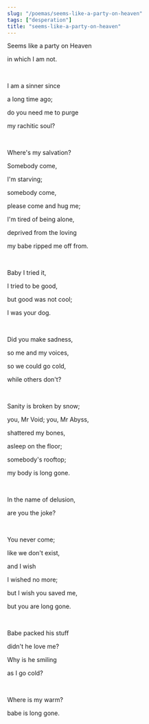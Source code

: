 ```yaml
---
slug: "/poemas/seems-like-a-party-on-heaven"
tags: ["desperation"]
title: "seems-like-a-party-on-heaven"
---
```

Seems like a party on Heaven

in which I am not.

&nbsp;

I am a sinner since

a long time ago;

do you need me to purge

my rachitic soul?

&nbsp;

Where's my salvation?

Somebody come,

I'm starving;

somebody come,

please come and hug me;

I'm tired of being alone,

deprived from the loving

my babe ripped me off from.

&nbsp;

Baby I tried it,

I tried to be good,

but good was not cool;

I was your dog.

&nbsp;

Did you make sadness,

so me and my voices,

so we could go cold,

while others don't?

&nbsp;

Sanity is broken by snow;

you, Mr Void; you, Mr Abyss,

shattered my bones,

asleep on the floor;

somebody's rooftop;

my body is long gone.

&nbsp;

In the name of delusion,

are you the joke?

&nbsp;

You never come;

like we don't exist,

and I wish

I wished no more;

but I wish you saved me,

but you are long gone.

&nbsp;

Babe packed his stuff

didn't he love me?

Why is he smiling

as I go cold?

&nbsp;

Where is my warm?

babe is long gone.